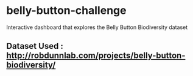 # belly-button-challenge
Interactive dashboard that explores the Belly Button Biodiversity dataset

## Dataset Used : http://robdunnlab.com/projects/belly-button-biodiversity/
